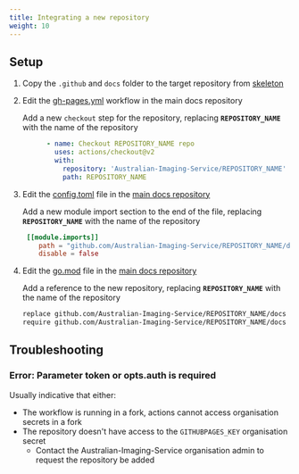 ```yaml
---
title: Integrating a new repository
weight: 10
---
```


## Setup

1. Copy the `.github` and `docs` folder to the target repository from [skeleton](https://github.com/Australian-Imaging-Service/Australian-Imaging-Service.github.io/tree/master/skeleton)
2. Edit the [gh-pages.yml](https://github.com/Australian-Imaging-Service/Australian-Imaging-Service.github.io/blob/master/.github/workflows/gh-pages.yml) workflow in the main docs repository
    
    Add a new `checkout` step for the repository, replacing **`REPOSITORY_NAME`** with the name of the repository
    
    ```yaml {linenos=table,linenostart=28}
          - name: Checkout REPOSITORY_NAME repo
            uses: actions/checkout@v2
            with:
              repository: 'Australian-Imaging-Service/REPOSITORY_NAME'
              path: REPOSITORY_NAME
    ```
3. Edit the [config.toml](https://github.com/Australian-Imaging-Service/Australian-Imaging-Service.github.io/blob/master/config.toml#L101) file in the [main docs repository](https://github.com/Australian-Imaging-Service/Australian-Imaging-Service.github.io)
    
    Add a new module import section to the end of the file, replacing **`REPOSITORY_NAME`** with the name of the repository
    
    ```toml {linenos=table,linenostart=101}
     [[module.imports]]
        path = "github.com/Australian-Imaging-Service/REPOSITORY_NAME/docs"
        disable = false
    ```
4. Edit the [go.mod](https://github.com/Australian-Imaging-Service/Australian-Imaging-Service.github.io/blob/master/go.mod) file in the [main docs repository](https://github.com/Australian-Imaging-Service/Australian-Imaging-Service.github.io)
    
    Add a reference to the new repository, replacing **`REPOSITORY_NAME`** with the name of the repository
    
    ```mod
    replace github.com/Australian-Imaging-Service/REPOSITORY_NAME/docs => ../REPOSITORY_NAME/docs
    require github.com/Australian-Imaging-Service/REPOSITORY_NAME/docs v0.0.0
    ```

## Troubleshooting

### Error: Parameter token or opts.auth is required

Usually indicative that either:

* The workflow is running in a fork, actions cannot access organisation secrets in a fork
* The repository doesn't have access to the `GITHUBPAGES_KEY` organisation secret
    * Contact the Australian-Imaging-Service organisation admin to request the repository be added

